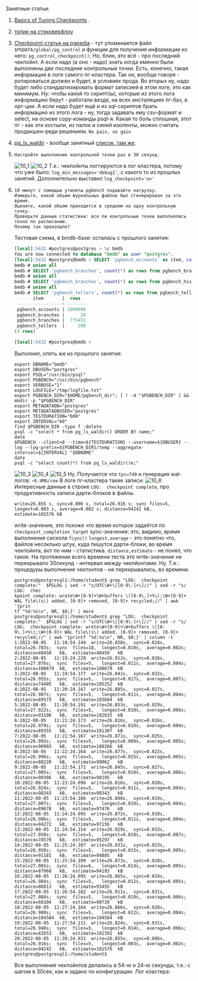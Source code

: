 Занятные статьи: 
 1. [Basics of Tuning Checkpoints](https://www.enterprisedb.com/blog/basics-tuning-checkpoints) .
 2. [топик на стэковерфлоу](https://dba.stackexchange.com/questions/61822/what-happens-in-postgresql-checkpoint)
 3. [Checkpoint-статья на pgpedia](https://pgpedia.info/c/checkpoint.html) - тут упоминается файл `$PGDATA/global/pg_control` и функции для получения информации из него: `pg_control_checkpoint()`;
    Но, блин, это всё - про последний чекпойнт. А если надо (а оно - надо) знать когда именно были выполнены две последние контрольные точки.
    Есть, конечно, такая информация в логе самого пг-кластера.
    Так он, вообще говоря - ротироваться должен и будет, в условиях прода. 
    Во вторых ну, надо будет либо стандартизировать формат записией в этом логе, это как минимум. Ну: чтобы какой то скрипт(ы), которые из этого лога информацию берут - работали везде, на всех инсталяциях пг-баз, в орг-ции.
    А если надо будет ещё и из sql-скриптов брать информацию из этого лога - ну, тогда задавать ему csv-формат и select, на основе copy-команды psql-я.
    Какая то боль сплошная, этот пг - как эти костыли, из палок и синей изоленты, можно считать продакшен-реди решением. 
    `No pain, no gain`
4.  [pg_ls_waldir](https://pgpedia.info/p/pg_ls_waldir.html) - вообще занятный [список, там же](https://pgpedia.info/version-charts/file-system-functions.html).

1. ```
   Настройте выполнение контрольной точки раз в 30 секунд.
   ```
   ![10_1](/HomeWorks/Lesson10/10_1.png)
   ![10_2](/HomeWorks/Lesson10/10_2.png)
   Т.е.: чекпойнты логгируются в лог кластера, потому что уже было: `log_min_messages='debug1'`, с какого то из прошлых занятий.
   Дополнительно выставил `log_checkpoint='on'`
2. ```
   10 минут c помощью утилиты pgbench подавайте нагрузку.
   Измерьте, какой объем журнальных файлов был сгенерирован за это время. 
   Оцените, какой объем приходится в среднем на одну контрольную точку.
   Проверьте данные статистики: все ли контрольные точки выполнялись точно по расписанию. 
   Почему так произошло?
   ```
   Тестовая схема, в bmdb-базе: осталась с прошлого занятия:
   ```sql
   [local]:5432 #postgres@postgres > \c bmdb
   You are now connected to database "bmdb" as user "postgres".
   [local]:5432 #postgres@bmdb > SELECT 'pgbench_accounts' as item, count(*) as rows from pgbench_accounts
   bmdb-# union all
   bmdb-# SELECT 'pgbench_branches', count(*) as rows from pgbench_branches
   bmdb-# union all
   bmdb-# SELECT 'pgbench_branches', count(*) as rows from pgbench_history
   bmdb-# union all
   bmdb-# SELECT 'pgbench_tellers', count(*) as rows from pgbench_tellers;
          item       |  rows
   ------------------+---------
    pgbench_accounts | 2000000
    pgbench_branches |      20
    pgbench_branches |  775451
    pgbench_tellers  |     200
   (4 rows)
   
   [local]:5432 #postgres@bmdb >
   ```
   Выполнил, опять же из прошлого занятия:
   ```shell
   export DBNAME="bmdb"
   export DBUSER="postgres"
   export PSQL="/usr/bin/psql"
   export PGBENCH="/usr/bin/pgbench"
   export VERBOSE="1"
   export LOGFILE="/tmp/logfile.txt"
   export PGBENCH_DIR="$HOME/pgbench_dir"; [ ! -d "$PGBENCH_DIR" ] && mkdir -p "$PGBENCH_DIR"
   export METADATADB="postgres"
   export METADATADBUSER="postgres"
   export TESTDURATION="600"
   export INTERVAL="60"
   find $PGBENCH_DIR -type f -delete
   psql -c "select * from pg_ls_waldir() ORDER BY name;" 
   date
   $PGBENCH --client=8 --time=${TESTDURATION} --username=${DBUSER} --log --log-prefix=${PGBENCH_DIR}/temp --aggregate-interval=${INTERVAL} "$DBNAME"
   date
   psql -c "select count(*) from pg_ls_waldir()e;"
   ```
   ![10_3](/HomeWorks/Lesson10/10_3.png)
   ![10_4](/HomeWorks/Lesson10/10_4.png)
   ![10_5](/HomeWorks/Lesson10/10_5.png)
   Ну. 
   Получается что `tpc=749` и генерация wal-логов: `~6.4Мб/сек`
   В логе пг-кластера такие записи:
   ![10_6](/HomeWorks/Lesson10/10_6.png)
   Интересные данные в строке `LOG:  checkpoint complete`, про продуктивность записи дарти-блоков в файлы.
   ```
   write=26.855 s, sync=0.006 s, total=26.916 s; sync files=5, longest=0.003 s, average=0.002 s; distance=94242 kB, estimate=101576 kB
   ```
   write-значение, это похоже что время которое задаётся по `checkpoint_completion_target`
   synс-значение: это, видимо, время выполнения сискола `fcync()`
   `longest,average` - это понятно что, файлов несоклько штук, куда пишутся дарти-блоки, во время чекпойнта, вот по ним - статистика.
   `distance,estimate` - не понял, что такое.
   На протяжении всего времени теста это write-значение не перекрывало 30секунд - интервал между чекпйонтами.
   Ну. Т.е.: процедуры выполнения чекпонтов - не перекрывались, во времени.
   ```shell
   postgres@postgresql1:/home/student$ grep "LOG:  checkpoint complete:"  $PGLOG | sed -r "s/UTC\W+\[[0-9\-]+\]//" | sed -r "s/ LOG:  chec
   kpoint complete: wrote\W+[0-9]+\W+buffers \([0-9\.]+%\);\W+[0-9]+ WAL file\(s\) added, [0-9]+ removed, [0-9]+ recycled;//" | awk '{prin
   tf "%d:%s\n", NR, $0;}' | more
   postgres@postgresql1:/home/student$ grep "LOG:  checkpoint complete:"  $PGLOG | sed -r "s/UTC\W+\[[0-9\-]+\]//" | sed -r "s/ LOG:  checkpoint complete: wrote\W+[0-9]+\W+buffers \([0-9\.]+%\);\W+[0-9]+ WAL file\(s\) added, [0-9]+ removed, [0-9]+ recycled;//" | awk '{printf "%d:%s\n", NR, $0;}' | column -t
   1:2022-08-05   11:18:54.144  write=26.658s,  sync=0.024s,  total=26.783s;  sync  files=18,  longest=0.010s,  average=0.002s;  distance=48450   kB,  estimate=48450   kB
   2:2022-08-05   11:19:24.220  write=26.913s,  sync=0.016s,  total=27.076s;  sync  files=5,   longest=0.011s,  average=0.004s;  distance=108679  kB,  estimate=108679  kB
   3:2022-08-05   11:19:54.177  write=26.841s,  sync=0.032s,  total=26.955s;  sync  files=5,   longest=0.017s,  average=0.007s;  distance=74405   kB,  estimate=105252  kB
   4:2022-08-05   11:20:24.167  write=26.885s,  sync=0.017s,  total=26.987s;  sync  files=5,   longest=0.011s,  average=0.004s;  distance=89573   kB,  estimate=103684  kB
   5:2022-08-05   11:20:54.191  write=26.853s,  sync=0.029s,  total=27.022s;  sync  files=5,   longest=0.010s,  average=0.006s;  distance=93190   kB,  estimate=102635  kB
   6:2022-08-05   11:21:24.173  write=26.816s,  sync=0.016s,  total=26.979s;  sync  files=5,   longest=0.010s,  average=0.004s;  distance=89355   kB,  estimate=101307  kB
   7:2022-08-05   11:21:54.167  write=26.871s,  sync=0.025s,  total=26.993s;  sync  files=5,   longest=0.009s,  average=0.005s;  distance=90903   kB,  estimate=100266  kB
   8:2022-08-05   11:22:24.164  write=26.877s,  sync=0.022s,  total=26.996s;  sync  files=5,   longest=0.015s,  average=0.005s;  distance=88228   kB,  estimate=99062   kB
   9:2022-08-05   11:22:54.171  write=26.845s,  sync=0.027s,  total=27.005s;  sync  files=5,   longest=0.010s,  average=0.006s;  distance=90386   kB,  estimate=98195   kB
   10:2022-08-05  11:23:24.096  write=26.816s,  sync=0.018s,  total=26.924s;  sync  files=5,   longest=0.011s,  average=0.004s;  distance=98343   kB,  estimate=98343   kB
   11:2022-08-05  11:23:54.106  write=26.898s,  sync=0.019s,  total=27.007s;  sync  files=5,   longest=0.010s,  average=0.004s;  distance=89678   kB,  estimate=97476   kB
   12:2022-08-05  11:24:24.095  write=26.872s,  sync=0.018s,  total=26.986s;  sync  files=5,   longest=0.011s,  average=0.004s;  distance=94272   kB,  estimate=97156   kB
   13:2022-08-05  11:24:54.154  write=26.929s,  sync=0.033s,  total=27.058s;  sync  files=5,   longest=0.018s,  average=0.007s;  distance=78570   kB,  estimate=95297   kB
   14:2022-08-05  11:25:24.107  write=26.831s,  sync=0.023s,  total=26.950s;  sync  files=5,   longest=0.015s,  average=0.005s;  distance=91181   kB,  estimate=94885   kB
   15:2022-08-05  11:25:54.109  write=26.873s,  sync=0.028s,  total=27.001s;  sync  files=6,   longest=0.014s,  average=0.005s;  distance=87960   kB,  estimate=94193   kB
   16:2022-08-05  11:26:24.095  write=26.865s,  sync=0.024s,  total=26.984s;  sync  files=5,   longest=0.012s,  average=0.005s;  distance=86813   kB,  estimate=93455   kB
   17:2022-08-05  11:26:54.182  write=26.911s,  sync=0.031s,  total=27.084s;  sync  files=5,   longest=0.019s,  average=0.006s;  distance=66104   kB,  estimate=90720   kB
   18:2022-08-05  11:27:24.164  write=26.866s,  sync=0.020s,  total=26.980s;  sync  files=5,   longest=0.012s,  average=0.004s;  distance=104584  kB,  estimate=104584  kB
   19:2022-08-05  11:27:54.111  write=26.824s,  sync=0.031s,  total=26.948s;  sync  files=5,   longest=0.014s,  average=0.006s;  distance=82653   kB,  estimate=102391  kB
   20:2022-08-05  11:28:24.031  write=26.855s,  sync=0.006s,  total=26.916s;  sync  files=5,   longest=0.003s,  average=0.002s;  distance=94242   kB,  estimate=101576  kB
   postgres@postgresql1:/home/student$
   ```
   Все выполнения чекпойнтов делались в 54-ю и 24-ю секунды, т.е.: с шагом в 30сек, как и задано по конфигурации.
   Лог кластера: 
